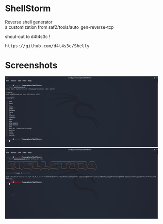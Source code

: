 # ShellStorm
Reverse shell generator  
a customization from saf2/tools/auto_gen-reverse-tcp  

shout-out to d4t4s3c !  
<pre>https://github.com/d4t4s3c/Shelly</pre>

# Screenshots
![alt text](https://github.com/0bfxGH0ST/ShellStorm/blob/main/screenshots/screenshot01.png)  
![alt text](https://github.com/0bfxGH0ST/ShellStorm/blob/main/screenshots/screenshot02.png)  

